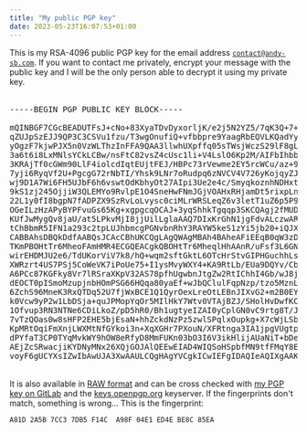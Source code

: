 ```yaml
---
title: "My public PGP key"
date: 2023-05-23T16:07:53+01:00
---
```


This is my RSA-4096 public PGP key for the email address
[`contact@andy-sb.com`][1]. If you want to contact me privately, encrypt your
message with the public key and I will be the only person able to decrypt it
using my private key.

<pre style="height: 28rem; margin: 2rem 0;">
-----BEGIN PGP PUBLIC KEY BLOCK-----

mQINBGF7CGcBEADUTFsJ+cNo+83XyaTDvDyxorljK/e2j5N2YZ5/7qK3Q+7+evyk
qZUJpSzEJJ9QP3C3CSVu1fzu/T3wgOnufiQ+vfbbpre9YaagRbEQVLKQadYyvX+A
yOgzF7kjwPJX5n0VzWLThzInFFA9QAA3llwhUXpffq05sTWsjWczS29lF8gLbTBM
3a6t6i8LxMNlsYCkLCBw/nsFtC82vsZ4cUsc1li+V4LslO6Kp2M/AIFbIhbb/wIn
3KRAjTf0cGWm90LlF4iolcdIqtEUjtFEJ/HBPc73rVewme2EY5rcWCu/az+9zYEQ
7yji6RyqVf2U+PgcgG72rNbTI/Yhsk9LNr7oRudpq6zNVCV4V726yKojqyZJfGW5
wj9D1A7Wi6FH5UJbF6h6vswtOdKbhyOt27AIpi3Ue2e4c/SmyqkoznhNDHxttxd0
9kS1zj245OjjiW3QLEMYo9RvlpE1O4SneHwFNmJGjVOAHxRHjamDt5rixpLnShXe
22L1y0fI8bgpN7fADPZX9SzRvLoLvysc0ciMLrWRSLeqZ6v3letT1uZ6p5P9Esjj
OGeILzHzAPyBYPFvuGs65Kg+xgpgcqOCAJ+3yqShhkTgqqp3SKCQAgj2fMUDKMaW
KUfJwMygQv8jaU/at5LPkvMjI8jjUilLglaAAQ7DIxKrGhN1jgFdvALczwARAQAB
tChBbmR5IFN1a293c2tpLUJhbmcgPGNvbnRhY3RAYW5keS1zYi5jb20+iQJXBBMB
CABBAhsDBQkDdfAABQsJCAcCBhUKCQgLAgQWAgMBAh4BAheAFiEEqB0qW3zDfbXx
TKmPBOHtTr6MheoFAmHMR4ECGQEACgkQBOHtTr6MheqlHhAAnR/uFsf3L6GNTIrJ
wirEHDMJU2e6/TdUKorViV7k8/hQ+wqm2sftGktL6OTcHrStvGIPHGuchhLsDOjs
XWRzrt4US7PSj5CoWeVK7iPoUe75+I1ysMvyWXY4+KA9RtLb/EUa9DQYv/Cb/PjU
A6PCc87KGFky8Vr7lRSraXKpV32AS78pfhUgwbnJtgZw2RtIChhI4Gb/wJ8jH+2T
dEOCT0pISmoMzupjnbHOmPSG66HQqa80yaEf+wJbQClulFqpNzp/tzo5MznLalMs
6ZchS96MneK3RxQTDq52U7fjWxBCE1Q1QyrOexLreOtLEBnJIXvG2+m2B0EYG/P1
k0Vcw9yP2w1LbDSja+quJPMopYqOr5MIlHkY7Wtv0VTAjBZJ/SHolHvDwfKCGQyz
1Ofvup3RN3NTNe6CDiLkoZ/pD5hR0/Bh1ugtyeIZAI0yCplGN0vC9rtg8T/JeyFc
7vTzQOas0w8sHFP2EHE5bjEsaN+hhZckdNzPz5zwlSPqlxOupkg+X7cWjLSb01tS
KpMRtOqiFmXnjLWXMtNfGYkoi3n+XqXGHr7PXouN/XFRtnga3IA1jpgVUgtpoDIG
dPYfaT3CP0TYqMvkWY9hOW8eRfyD8MmFUKn03bO3I6V3ikHlijAUaNiT+bDeyjN6
AEjZcSRwacjiKYDNyMNx26XQjGOJAlQEEwEIAD4WIQSoHSpbfMN9tfFMqY8E4e1O
voyF6gUCYXsIZwIbAwUJA3XwAAULCQgHAgYVCgkICwIEFgIDAQIeAQIXgAAKCRAE
4e1OvoyF6j5HD/9gGUogrB+YTZ8mA7fqsgedppYzMusMtpRPqDMFHMWpTSSK02Qx
2/fAgwDxWGOsSFNZHGSvgLRMYqbE/zgH7mrfOk7akDul959xHdgR/8xhWRr6I4TS
NLnJg0BDDlvdVHRfz9Vu75WekMiUCfC17Ejrzm8uD/23IZZd78v/I1CeQvpuuRh8
qQIn5vPkd4riwfGmn8+hGkPDvo6cszPD40PaiZplz8813MjLEDqTyt1UGIege61N
wLDKPgqAX8hFalgnosfVOWOLU6mY5t2WnIgsRBbJXfiEbSKQQHsHICqPaE+tORM1
Bn4XQrKdCHukyEkbcRvGj4z/nlMYOYHQd4lToIcbHB5o3ShJbLY3cpvA/wdlWot5
0DM8GqUOqqP6p3zrGjUN8NYY4GaRXJCczUnws1GJMjZltHz+PNwAH5QRqA1S+rXU
NPl8D+xSb7GtyS+TifzGDlQ6UgwFXkTLcuJxYIvMUuPJD9bqxEAqMDNf8/oS3vHs
zDbym9tj1rhIuIB313KFzjriLTqpldSJC0y5gTixM9AQ1VIWKmasrFq6sU7orNka
ObobsPaGgdyrjuE7pBdQ0V2BTkQFn6tH3IMcRxdI5pSj4a6H7TIemsnFk/7w56xy
p/1bIYW/PF15isqO55PZgqJ6P9RcOxqVhODWkzEAsiMynM3DDd5tJveTnLQmQW5k
eSBTdWtvd3NraS1CYW5nIDxhZG1pbkBhbmR5LXNiLmNvbT6JAlQEEwEIAD4WIQSo
HSpbfMN9tfFMqY8E4e1OvoyF6gUCYcxGiwIbAwUJA3XwAAULCQgHAgYVCgkICwIE
FgIDAQIeAQIXgAAKCRAE4e1OvoyF6ocOD/9WC+gul8d+eifIXfnBtolk8g0MqpTE
yD8ACpN9u55FmQMaHm+PAcUJ7wxQI240DOke8HBQkzX7o1rGyseaR/VuywuQ3obT
ltcrTTZkBb1LDId489woNqattwiO5DAkIcZWNcb97nu0E2ecLAnQ0Vb2TzvmuB/J
sRTBcMjJRXLBVDP/uzC0oBOaQrsz8EYWAWGUGIykdsoWfiKCRIOn2Db0Eht+r4li
9OtkMYadkrnbQE1Pt2VgNz5mPPpGs49k9FTKeKQwyONsumNNsgGvsq6yDR6v24Kr
x+4VEcOZAnhW/XicUFsqJlBjV0XHuvjbHfNJ9RBokAyC+uavB8jZMll6xHQFooPu
BP6Phrkrp4EJ9MJpE3l68uWUyel2kJjGD7tWohh7UBVzEjBXr5r9JF4u5zlTMxn2
e1mZ9pVbalfrFo581ayAKDh245Zh8ZH+mIkGTIThPtzXrRrfWB5xf1sdlxMnz+NJ
qwxpQjsVcu2EArhkEJWtuFezOmog+nPl/61tpxLFvAGFUourn3Ty/5epyCbE28Bp
AHv6uc7ZEZQ14ECSX9XPPNkftQLfqTzjXQCm1E+4Il1hqeaIDP0c2kKwpnaHTXS6
Kxboe9dj0PWaPdI78mWymOMrYCL91Qd35DLU/ufO80mEj+65THdwn6LFTxrmYZXK
nTMV6ccJTlSwRrQkQW5keSBTdWtvd3NraS1CYW5nIDxkZXZAYW5keS1zYi5jb20+
iQJUBBMBCAA+FiEEqB0qW3zDfbXxTKmPBOHtTr6MheoFAmHMRw0CGwMFCQN18AAF
CwkIBwIGFQoJCAsCBBYCAwECHgECF4AACgkQBOHtTr6MherjAg//Xe9sQNVlH93C
XKFEH2CaQXp09O5eHOAs70qx/L1FvdJYuawVmAxTgjNl/sYrsNSIbaxGjVZxsAha
vK/FK5kO7dmC3B2ioNFQISoGDpwg/MB11s8UY0moch90/6sQ81OFL8hWj+e757uV
APO06Xl566M6X11/dqZuLai0A1E1pCA2PJ5kz9SdrgUYDu100553LMTB/PNSNoPr
OxWsmvCNkvJLJL+sluDcZ0UR8xjGN2vWwRhZA09qlSOrZTr+XYe91jOQPR5aE3SX
QC5pIt+H2Y+9AAAX5aH8mHQ4GCW6FKW51AipAYUAIx3SHD18291ctm+4YEaVfXtx
wNTuqv2KvpOkZr7YMouMMYIDRouBkCQ6t6xwsp11W+2CCno3ekhWg+BoEeaf+I6D
ayCQSgfuW3WFLRS6cIiPgyR3eCv6tBj7hvSSsxbcv9Sdv6Rd3G8ITm8b48zYjYEp
A3ilBeTows4YiomM0gbKDBRBk9DFPYG4VWcLp8+D0Ryj6EM74NO4cRL32JLNUyjF
Egp3e5pl6Nig1wN7l1OapIQnvtgOSBsUcljTAXWpmKj+3kDv0vC26rLVU5bzbXZx
x88QuSF6cnC3O5/1QvHryAE9tCU0tnIF8grWeFakI+M6oMvDHLmLHR+YwHV4Qu0A
uGK1Hnwz436isGZIgi5WpaxDImxvjX25Ag0EYXsIZwEQALgvWyfNxCfZ+EMMgUE6
sJBLg87QkhVEb4cCpcXVXBMao7GHNu8xhk54WONTebXiZcE4jTHcGNGCYQ6z+mZr
m8M4E+D1mJuNsrxa198gFAMnG/Nh2Djd4X56xSj0JQygMDIrUyGV+3K26B79hDTO
06iAl+nf/lJJMjWHRAXp11HUsvw7O0v1Q8qVNuKW/eZxPJdf1aNSXVL2uDRVfoTt
IImG5qqa1IdGqVgF1AKQJ2LreN8Du4KHMjmRihIUSd6+8xBBmm8n9QqFUqJ9duBC
cYCwxrW5rH8NaKMWjeG9NM92A1IK7qGJkk6F6zi1jN1NFexEfwz2xVM/RDagvLXl
LABA5Z0hlfqGJqtlujotayB49i+quCLyDvTOxL7aTsxcqzaNukvkA1Px/F54QpQ4
CaWkYKvQvxggxzZdktxgm54B2bHatmtgZbw3QFrLn/8s1N3pX8Y1XpyoTQE2rIBT
xdCvBxgwqfmP4mhKbeSifRhVwhWc6z/uFBZqWNdNia9bZk0fP60EN3m8W/A7cw66
Gl65wK3RBv9crGQlQ9Q+/svl3kfdqlsYRIN3tMbV1k6to0XxRd86nuU0KXU3JUtN
aSnTRpOOxBtbR+0F6P+cO5pzEinqcQzECROAp8//3AmV93dAvyNYSmSqun/YteIV
axiBF2WUJRFMkmsv88ZtIL5rABEBAAGJAjwEGAEIACYWIQSoHSpbfMN9tfFMqY8E
4e1OvoyF6gUCYXsIZwIbDAUJA3XwAAAKCRAE4e1OvoyF6oz5EAC8A8iFYPMgVnza
GokvCY61ZQVYKcgloSV490nwKz6AinP6E7rZU+cjSHIMSTA67RXrK6/RnwvMxP0y
WU4hTSJlRZVqxjYd/QgFrB4e39FMtPps3t64HlAJA3SmiqZ2DwzvDPHm3Fin0/++
oyRJqzSRqIXQR3++idJIjOAs8PVz7D36yhRpeKVf0EONagMhifYEjNZtSpzKna/I
iaD0BbX7BYPRyzFHuO6RT0jgtyaN+kx30iLufO44Xxt2Gqeoh8Qb0fM51wNPt3vy
J4vPizIJeiXkpeUDz7ogUreHQzNCj33T1suBz0MIInxc/l9t5y3ZQ+qety1hbqZX
8fd2iJV2EA+dDg5XvqoLarw3A5xTL76UlEnWf3xLeBuG8jFw7Y1TxjweHVRn3isP
8oW5YJAuOBtCJ5lEZ9HxCjhzeA/rfICE1FUDfMKIKp8b2wiiaJb3/dUCFzf0/Ass
dKauu3uPITphF2OBTPi5MFmnx444ThqNcqQEHeB//HNKeXUK8evFG8IwlOxCcJD7
HWwb+4W2Z6R+EBxKiwzwhQQ+dan4JaS0yC8ydX08RGZ3pEZDm+Othn+gXBKSCUoy
NIbTkN1xAHYmKcyuLntRROflbIqgyvN8jXCV6jCL7hsd5JI4RIf258HcuX4k+2dV
DMdsq1JhSkUoF6rWGTYmKSDdVoKBTg==
=bUUo
-----END PGP PUBLIC KEY BLOCK-----
</pre>

It is also available in [RAW format][2] and can be cross checked with [my PGP
key on GitLab][3] and the [keys.openpgp.org][4] keyserver. If the fingerprints
don't match, something is wrong... This is the fingerprint:

```
A81D 2A5B 7CC3 7DB5 F14C  A98F 04E1 ED4E BE8C 85EA
```

[1]: mailto:contact@andy-sb.com
[2]: /pgp.txt
[3]: https://gitlab.com/andy-sb.gpg
[4]: https://keys.openpgp.org
